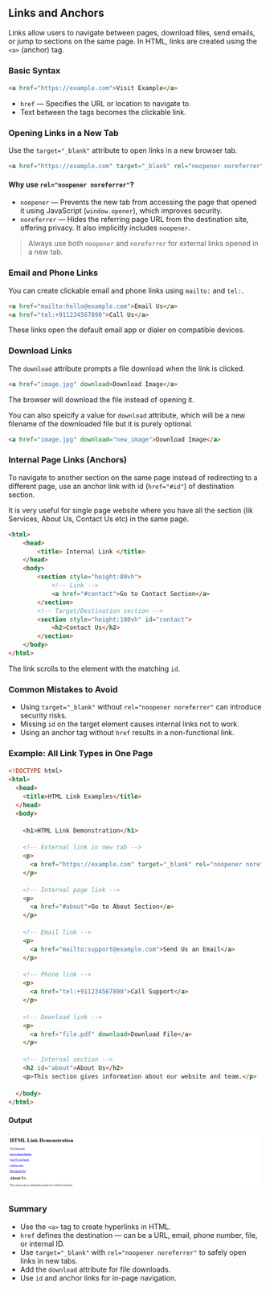 ## Links and Anchors

Links allow users to navigate between pages, download files, send emails, or jump to sections on the same page. In HTML, links are created using the `<a>` (anchor) tag.

### Basic Syntax

```html
<a href="https://example.com">Visit Example</a>
```

- `href` — Specifies the URL or location to navigate to.
- Text between the tags becomes the clickable link.

### Opening Links in a New Tab

Use the `target="_blank"` attribute to open links in a new browser tab.

```html
<a href="https://example.com" target="_blank" rel="noopener noreferrer">Open in New Tab</a>
```

#### Why use `rel="noopener noreferrer"`?

- `noopener` — Prevents the new tab from accessing the page that opened it using JavaScript (`window.opener`), which improves security.
- `noreferrer` — Hides the referring page URL from the destination site, offering privacy. It also implicitly includes `noopener`.

> Always use both `noopener` and `noreferrer` for external links opened in a new tab.

### Email and Phone Links

You can create clickable email and phone links using `mailto:` and `tel:`.

```html
<a href="mailto:hello@example.com">Email Us</a>
<a href="tel:+911234567890">Call Us</a>
```

 These links open the default email app or dialer on compatible devices.

### Download Links

The `download` attribute prompts a file download when the link is clicked.

```html
<a href="image.jpg" download>Download Image</a>
```

The browser will download the file instead of opening it.

You can also speicify a value for `download` attribute, which will be a new filename of the downloaded file but it is purely optional.

```html
<a href="image.jpg" download="new_image">Download Image</a>
```

### Internal Page Links (Anchors)

To navigate to another section on the same page instead of redirecting to a different page, use an anchor link with id (`href="#id"`) of destination section.

It is very useful for single page website where you have all the section (lik Services, About Us, Contact Us etc) in the same page.

```html
<html>
    <head>
        <title> Internal Link </title>
    </head>
    <body>
        <section style="height:80vh">
            <!-- Link -->
            <a href="#contact">Go to Contact Section</a>
        </section>
        <!-- Target/Destination section -->
        <section style="height:100vh" id="contact">
            <h2>Contact Us</h2>
        </section>
    </body>
</html>
```

The link scrolls to the element with the matching `id`.

### Common Mistakes to Avoid

- Using `target="_blank"` without `rel="noopener noreferrer"` can introduce security risks.
- Missing `id` on the target element causes internal links not to work.
- Using an anchor tag without `href` results in a non-functional link.

### Example: All Link Types in One Page

```html
<!DOCTYPE html>
<html>
  <head>
    <title>HTML Link Examples</title>
  </head>
  <body>

    <h1>HTML Link Demonstration</h1>

    <!-- External link in new tab -->
    <p>
      <a href="https://example.com" target="_blank" rel="noopener noreferrer">Visit Example</a>
    </p>

    <!-- Internal page link -->
    <p>
      <a href="#about">Go to About Section</a>
    </p>

    <!-- Email link -->
    <p>
      <a href="mailto:support@example.com">Send Us an Email</a>
    </p>

    <!-- Phone link -->
    <p>
      <a href="tel:+911234567890">Call Support</a>
    </p>

    <!-- Download link -->
    <p>
      <a href="file.pdf" download>Download File</a>
    </p>

    <!-- Internal section -->
    <h2 id="about">About Us</h2>
    <p>This section gives information about our website and team.</p>

  </body>
</html>
```
#### Output
![Links and Anchors Example](src/assets/images/html/links_and_anchor_1.png)

### Summary

- Use the `<a>` tag to create hyperlinks in HTML.
- `href` defines the destination — can be a URL, email, phone number, file, or internal ID.
- Use `target="_blank"` with `rel="noopener noreferrer"` to safely open links in new tabs.
- Add the `download` attribute for file downloads.
- Use `id` and anchor links for in-page navigation.

